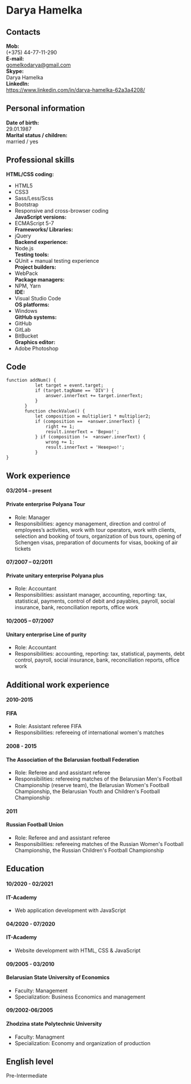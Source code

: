# Darya Hamelka
## Сontacts
**Mob:**  
(+375) 44-77-11-290  
**E-mail:**  
gomelkodarya@gmail.com  
**Skype:**  
Darya Hamelka  
**LinkedIn:**  
https://www.linkedin.com/in/darya-hamelka-62a3a4208/  
## Personal information
**Date of birth:**  
29.01.1987  
**Marital status / children:**  
married / yes  
## Professional skills
**HTML/CSS coding:**  
 * HTML5
 * CSS3 
 * Sass/Less/Scss
 * Bootstrap
 * Responsive and cross-browser coding  
**JavaScript versions:**  
 * ECMAScript 5-7  
**Frameworks/ Libraries:**  
 * jQuery  
**Backend experience:**  
 * Node.js  
**Testing tools:**  
* QUnit + manual testing experience  
**Project builders:**  
 * WebPack  
**Package managers:**  
 * NPM, Yarn  
**IDE:**  
 * Visual Studio Code  
**OS platforms:**  
 * Windows  
**GitHub systems:**  
 * GitHub
 * GitLab
 * BitBucket  
**Graphics editor:**  
 * Adobe Photoshop  
## Code
```
function addNum() {
           let target = event.target;
           if (target.tagName == 'DIV') {
               answer.innerText += target.innerText;        
           }
       }
       function checkValue() {
           let composition = multiplier1 * multiplier2; 
           if (composition ==  +answer.innerText) {  
               right += 1;
               result.innerText = 'Верно!'; 
           } if (composition !=  +answer.innerText) {
               wrong += 1;
               result.innerText = 'Неверно!'; 
           } 
}
```
## Work experience
#### 03/2014 – present
#### Private enterprise Polyana Tour
 * Role:	Manager
 * Responsibilities: agency management, direction and control of employees’s activities, work with tour operators, work with clients, selection and booking of tours, organization of bus tours, opening of Schengen visas, preparation of documents for visas, booking of air tickets
#### 07/2007 – 02/2011
#### Private unitary enterprise Polyana plus
 * Role:	Accountant
 * Responsibilities:	assistant manager, accounting, reporting: tax, statistical, payments, control of debit and payables, payroll, social insurance, bank, reconciliation reports, office work
#### 10/2005 – 07/2007
#### Unitary enterprise Line of purity 
 * Role:	Accountant
 * Responsibilities:	accounting, reporting: tax, statistical, payments, debt control, payroll, social insurance, bank, reconciliation reports, office work
## Additional work experience 
#### 2010-2015
#### FIFA
 * Role:	Assistant referee FIFA
 * Responsibilities:	refereeing of international women's matches
#### 2008 - 2015
#### The Association of the Belarusian football Federation
 * Role:	Referee and and assistant referee
 * Responsibilities:	refereeing matches of the Belarusian Men's Football Championship (reserve team), the Belarusian Women's Football Championship, the Belarusian Youth and Children's Football Championship
#### 2011
#### Russian Football Union
 * Role:	Referee and and assistant referee
 * Responsibilities:	refereeing matches of the Russian Women's Football Championship, the Russian Children's Football Championship
## Education
#### 10/2020 - 02/2021
#### IT-Academy
 * Web application development with JavaScript
#### 04/2020 - 07/2020
#### IT-Academy	
 * Website development with HTML, CSS & JavaScript
#### 09/2005 - 03/2010
#### Belarusian State University of Economics	
 * Faculty: Management
 * Specialization: Business Economics and management
#### 09/2002-06/2005
#### Zhodzina state Polytechnic University	
 * Faculty: Managment
 * Specialization: Economy and organization of production
## English level
Pre-Intermediate
